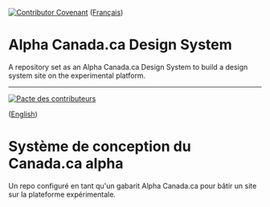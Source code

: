 [![Contributor Covenant](https://img.shields.io/badge/Contributor%20Covenant-v1.4%20adopted-ff69b4.svg)](CODE_OF_CONDUCT.md)
([Français](#systeme-de-conception-du-canada-ca-alpha))

# Alpha Canada.ca Design System

A repository set as an Alpha Canada.ca Design System to build a design system site on the experimental platform.


______________________

[![Pacte des contributeurs](https://img.shields.io/badge/Pacte%20des%20contributeurs-v1.4%20adoptée-ff69b4.svg)](CODE_OF_CONDUCT.md)

([English](#alpha-canada-ca-design-system))

# Système de conception du Canada.ca alpha

Un repo configuré en tant qu'un gabarit Alpha Canada.ca pour bâtir un site sur la plateforme expérimentale.